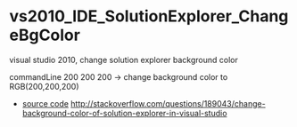 vs2010_IDE_SolutionExplorer_ChangeBgColor
=========================================

visual studio 2010, change solution explorer background color 

commandLine 200 200 200 -> change background color to RGB(200,200,200)

- [source code](http://stackoverflow.com/questions/189043/change-background-color-of-solution-explorer-in-visual-studio)
http://stackoverflow.com/questions/189043/change-background-color-of-solution-explorer-in-visual-studio
